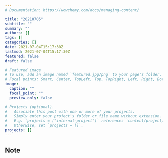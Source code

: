 ```yaml
---
# Documentation: https://wowchemy.com/docs/managing-content/

title: "20210705"
subtitle: ""
summary: ""
authors: []
tags: []
categories: []
date: 2021-07-04T15:17:30Z
lastmod: 2021-07-04T15:17:30Z
featured: false
draft: false

# Featured image
# To use, add an image named `featured.jpg/png` to your page's folder.
# Focal points: Smart, Center, TopLeft, Top, TopRight, Left, Right, BottomLeft, Bottom, BottomRight.
image:
  caption: ""
  focal_point: ""
  preview_only: false

# Projects (optional).
#   Associate this post with one or more of your projects.
#   Simply enter your project's folder or file name without extension.
#   E.g. `projects = ["internal-project"]` references `content/project/deep-learning/index.md`.
#   Otherwise, set `projects = []`.
projects: []
---
```


## Note

